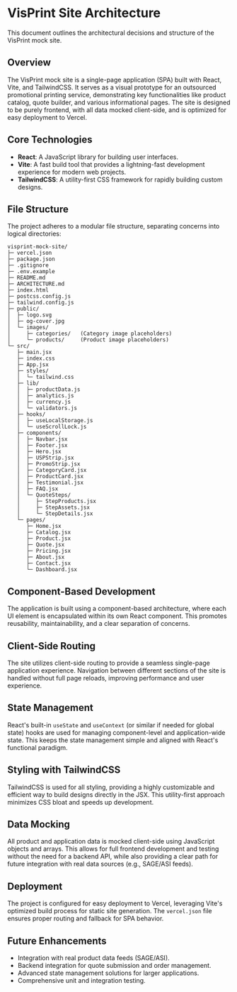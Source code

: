 # VisPrint Site Architecture

This document outlines the architectural decisions and structure of the VisPrint mock site.

## Overview
The VisPrint mock site is a single-page application (SPA) built with React, Vite, and TailwindCSS. It serves as a visual prototype for an outsourced promotional printing service, demonstrating key functionalities like product catalog, quote builder, and various informational pages. The site is designed to be purely frontend, with all data mocked client-side, and is optimized for easy deployment to Vercel.

## Core Technologies
- **React**: A JavaScript library for building user interfaces.
- **Vite**: A fast build tool that provides a lightning-fast development experience for modern web projects.
- **TailwindCSS**: A utility-first CSS framework for rapidly building custom designs.

## File Structure
The project adheres to a modular file structure, separating concerns into logical directories:

```
visprint-mock-site/
├─ vercel.json
├─ package.json
├─ .gitignore
├─ .env.example
├─ README.md
├─ ARCHITECTURE.md
├─ index.html
├─ postcss.config.js
├─ tailwind.config.js
├─ public/
│  ├─ logo.svg
│  ├─ og-cover.jpg
│  └─ images/
│     ├─ categories/   (Category image placeholders)
│     └─ products/     (Product image placeholders)
└─ src/
   ├─ main.jsx
   ├─ index.css
   ├─ App.jsx
   ├─ styles/
   │  └─ tailwind.css
   ├─ lib/
   │  ├─ productData.js
   │  ├─ analytics.js
   │  ├─ currency.js
   │  └─ validators.js
   ├─ hooks/
   │  ├─ useLocalStorage.js
   │  └─ useScrollLock.js
   ├─ components/
   │  ├─ Navbar.jsx
   │  ├─ Footer.jsx
   │  ├─ Hero.jsx
   │  ├─ USPStrip.jsx
   │  ├─ PromoStrip.jsx
   │  ├─ CategoryCard.jsx
   │  ├─ ProductCard.jsx
   │  ├─ Testimonial.jsx
   │  ├─ FAQ.jsx
   │  └─ QuoteSteps/
   │     ├─ StepProducts.jsx
   │     ├─ StepAssets.jsx
   │     └─ StepDetails.jsx
   └─ pages/
      ├─ Home.jsx
      ├─ Catalog.jsx
      ├─ Product.jsx
      ├─ Quote.jsx
      ├─ Pricing.jsx
      ├─ About.jsx
      ├─ Contact.jsx
      └─ Dashboard.jsx
```

## Component-Based Development
The application is built using a component-based architecture, where each UI element is encapsulated within its own React component. This promotes reusability, maintainability, and a clear separation of concerns.

## Client-Side Routing
The site utilizes client-side routing to provide a seamless single-page application experience. Navigation between different sections of the site is handled without full page reloads, improving performance and user experience.

## State Management
React's built-in `useState` and `useContext` (or similar if needed for global state) hooks are used for managing component-level and application-wide state. This keeps the state management simple and aligned with React's functional paradigm.

## Styling with TailwindCSS
TailwindCSS is used for all styling, providing a highly customizable and efficient way to build designs directly in the JSX. This utility-first approach minimizes CSS bloat and speeds up development.

## Data Mocking
All product and application data is mocked client-side using JavaScript objects and arrays. This allows for full frontend development and testing without the need for a backend API, while also providing a clear path for future integration with real data sources (e.g., SAGE/ASI feeds).

## Deployment
The project is configured for easy deployment to Vercel, leveraging Vite's optimized build process for static site generation. The `vercel.json` file ensures proper routing and fallback for SPA behavior.

## Future Enhancements
- Integration with real product data feeds (SAGE/ASI).
- Backend integration for quote submission and order management.
- Advanced state management solutions for larger applications.
- Comprehensive unit and integration testing.


